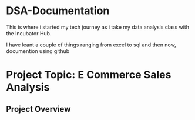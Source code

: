 # DSA-Documentation

This is where i started my tech journey as i take my data analysis class with the Incubator Hub.

I have leant a couple of things ranging from excel to sql and then now, documention using github

# Project Topic: E Commerce Sales Analysis

## Project Overview

